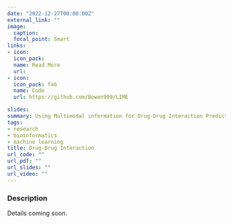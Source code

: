 ```yaml
---
date: "2022-12-27T00:00:00Z"
external_link: ""
image:
  caption:
  focal_point: Smart
links:
- icon: 
  icon_pack: 
  name: Read More
  url: 
- icon: 
  icon_pack: fab
  name: Code
  url: https://github.com/Bowen999/LIME

slides:
summary: Using Multimodal information for Drug-Drug Interaction Prediction
tags:
- research
- bioinformatics
- machine learning
title: Drug-Drug Interaction 
url_code: ""
url_pdf: ""
url_slides: ""
url_video: ""
---
```


### Description
Details coming soon.
